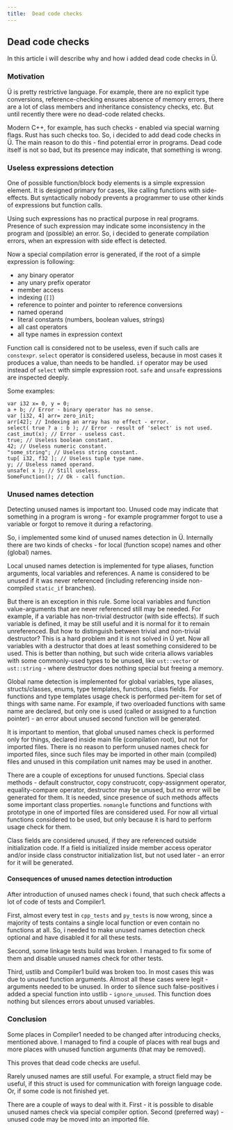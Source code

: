 ```yaml
---
title:  Dead code checks
---
```


## Dead code checks

In this article i will describe why and how i added dead code checks in Ü.


### Motivation

Ü is pretty restrictive language.
For example, there are no explicit type conversions, reference-checking ensures absence of memory errors, there are a lot of class members and inheritance consistency checks, etc.
But until recently there were no dead-code related checks.

Modern C++, for example, has such checks - enabled via special warning flags.
Rust has such checks too.
So, i decided to add dead code checks in Ü.
The main reason to do this - find potential error in programs.
Dead code itself is not so bad, but its presence may indicate, that something is wrong.


### Useless expressions detection

One of possible function/block body elements is a simple expression element.
It is designed primary for cases, like calling functions with side-effects.
But syntactically nobody prevents a programmer to use other kinds of expressions but function calls.

Using such expressions has no practical purpose in real programs.
Presence of such expression may indicate some inconsistency in the program and (possible) an error.
So, i decided to generate compilation errors, when an expression with side effect is detected.

Now a special compilation error is generated, if the root of a simple expression is following:

* any binary operator
* any unary prefix operator
* member access
* indexing (`[]`)
* reference to pointer and pointer to reference conversions
* named operand
* literal constants (numbers, boolean values, strings)
* all cast operators
* all type names in expression context

Function call is considered not to be useless, even if such calls are `constexpr`.
`select` operator is considered useless, because in most cases it produces a value, than needs to be handled.
`if` operator may be used instead of `select` with simple expression root.
`safe` and `unsafe` expressions are inspected deeply.

Some examples:
```
var i32 x= 0, y = 0;
a + b; // Error - binary operator has no sense.
var [i32, 4] arr= zero_init;
arr[42]; // Indexing an array has no effect - error.
select( true ? a : b ); // Error - result of 'select' is not used.
cast_imut(x); // Error - useless cast.
true; // Useless boolean constant.
42; // Useless numeric constant.
"some_string"; // Useless string constant.
tup[ i32, f32 ]; // Useless tuple type name.
y; // Useless named operand.
unsafe( x ); // Still useless.
SomeFunction(); // Ok - call function.
```


### Unused names detection

Detecting unused names is important too.
Unused code may indicate that something in a program is wrong - for example programmer forgot to use a variable or forgot to remove it during a refactoring.

So, i implemented some kind of unused names detection in Ü.
Internally there are two kinds of checks - for local (function scope) names and other (global) names.

Local unused names detection is implemented for type aliases, function arguments, local variables and references.
A name is considered to be unused if it was never referenced (including referencing inside non-compiled `static_if` branches).

But there is an exception in this rule.
Some local variables and function value-arguments that are never referenced still may be needed.
For example, if a variable has non-trivial destructor (with side effects).
If such variable is defined, it may be still useful and it is normal for it to remain unreferenced.
But how to distinguish between trivial and non-trivial destructor?
This is a hard problem and it is not solved in Ü yet.
Now all variables with a destructor that does at least something considered to be used.
This is better than nothing, but such wide criteria allows variables with some commonly-used types to be unused, like `ust::vector` or `ust::string` - where destructor does nothing special but freeing a memory.

Global name detection is implemented for global variables, type aliases, structs/classes, enums, type templates, functions, class fields.
For functions and type templates usage check is performed per-item for set of things with same name.
For example, if two overloaded functions with same name are declared, but only one is used (called or assigned to a function pointer) - an error about unused second function will be generated.

It is important to mention, that global unused names check is performed only for things, declared inside main file (compilation root), but not for imported files.
There is no reason to perform unused names check for imported files, since such files may be imported in other main (compiled) files and unused in this compilation unit names may be used in another.

There are a couple of exceptions for unused functions.
Special class methods - default constructor, copy construcotr, copy-assignment operator, equality-compare operator, destructor may be unused, but no error will be generated for them.
It is needed, since presence of such methods affects some important class properties.
`nomangle` functions and functions with prototype in one of imported files are considered used.
For now all virtual functions considered to be used, but only because it is hard to perform usage check for them.

Class fields are considered unused, if they are referenced outside initialization code.
If a field is initialized inside member access operator and/or inside class constructor initialization list, but not used later - an error for it will be generated.


#### Consequences of unused names detection introduction

After introduction of unused names check i found, that such check affects a lot of code of tests and Compiler1.

First, almost every test in `cpp_tests` and `py_tests` is now wrong, since a majority of tests contains a single local function or even contain no functions at all.
So, i needed to make unused names detection check optional and have disabled it for all these tests.

Second, some linkage tests build was broken.
I managed to fix some of them and disable unused names check for other tests.

Third, ustlib and Compiler1 build was broken too.
In most cases this was due to unused function arguments.
Almost all these cases were legit - arguments needed to be unused.
In order to silence such false-positives i added a special function into ustlib - `ignore_unused`.
This function does nothing but silences errors about unused variables.


### Conclusion

Some places in Compiler1 needed to be changed after introducing checks, mentioned above.
I managed to find a couple of places with real bugs and more places with unused function arguments (that may be removed).

This proves that dead code checks are useful.

Rarely unused names are still useful.
For example, a struct field may be useful, if this struct is used for communication with foreign language code.
Or, if some code is not finished yet.

There are a couple of ways to deal with it.
First - it is possible to disable unused names check via special compiler option.
Second (preferred way) - unused code may be moved into an imported file.
